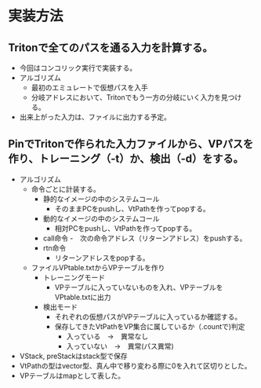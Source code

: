 # 実装方法
 ## Tritonで全てのパスを通る入力を計算する。
 - 今回はコンコリック実行で実装する。
 - アルゴリズム
   - 最初のエミュレートで仮想パスを入手
   - 分岐アドレスにおいて、Tritonでもう一方の分岐にいく入力を見つける。
 - 出来上がった入力は、ファイルに出力する予定。

 ## PinでTritonで作られた入力ファイルから、VPパスを作り、トレーニング（-t）か、検出（-d）をする。
 - アルゴリズム
   - 命令ごとに計装する。
     - 静的なイメージの中のシステムコール
       - そのままPCをpushし、VtPathを作ってpopする。
     - 動的なイメージの中のシステムコール
       - 相対PCをpushし、VtPathを作ってpopする。
     - call命令
       -　次の命令アドレス（リターンアドレス）をpushする。
     - rtn命令
       - リターンアドレスをpopする。
   - ファイルVPtable.txtからVPテーブルを作り
     - トレーニングモード
       - VPテーブルに入っていないものを入れ、VPテーブルをVPtable.txtに出力
     - 検出モード
       - それぞれの仮想パスがVPテーブルに入っているか確認する。
       - 保存してきたVtPathをVP集合に属しているか（.countで)判定
         - 入っている　→　異常なし
         - 入っていない　→　異常(パス異常)
 - VStack, preStackはstack型で保存
 - VtPathの型はvector型、真ん中で移り変わる際に0を入れて区切りとした。
 - VPテーブルはmapとして表した。
